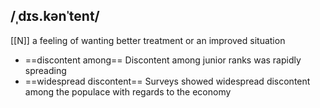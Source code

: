 ## /ˌdɪs.kənˈtent/  
[[N]]
a feeling of wanting better treatment or an improved situation 

- ==discontent among== 
Discontent among junior ranks was rapidly spreading
- ==widespread discontent==
Surveys showed widespread discontent among the populace with regards to the economy